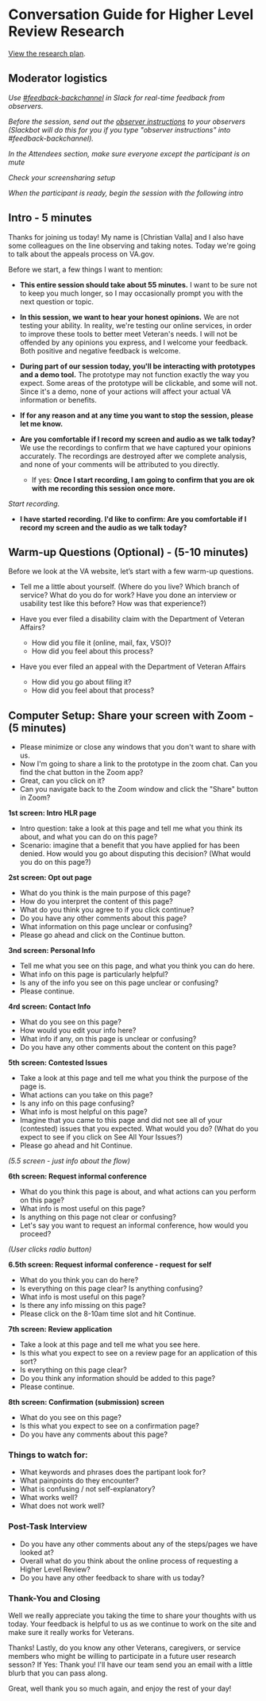# Conversation Guide for Higher Level Review Research

[View the research plan](./research-plan.md).

## Moderator logistics

*Use [#feedback-backchannel](https://dsva.slack.com/messages/C40B45NJK/details/) in Slack for real-time feedback from observers.*

*Before the session, send out the [observer instructions](https://github.com/department-of-veterans-affairs/va.gov-team/blob/master/platform/research/during-research/howto-observer-instructions.md) to your observers (Slackbot will do this for you if you type "observer instructions" into #feedback-backchannel).*

*In the Attendees section, make sure everyone except the participant is on mute*

*Check your screensharing setup*

*When the participant is ready, begin the session with the following intro*

## Intro - 5 minutes

Thanks for joining us today! My name is [Christian Valla] and I also have some colleagues on the line observing and taking notes. Today we're going to talk about the appeals process on VA.gov. 

Before we start, a few things I want to mention:

- **This entire session should take about 55 minutes.** I want to be sure not to keep you much longer, so I may occasionally prompt you with the next question or topic.

- **In this session, we want to hear your honest opinions.** We are not testing your ability. In reality, we're testing our online services, in order to improve these tools to better meet Veteran's needs. I will not be offended by any opinions you express, and I welcome your feedback. Both positive and negative feedback is welcome. 

- **During part of our session today, you'll be interacting with prototypes and a demo tool.** The prototype may not function exactly the way you expect. Some areas of the prototype will be clickable, and some will not. Since it's a demo, none of your actions will affect your actual VA information or benefits.

- **If for any reason and at any time you want to stop the session, please let me know.** 

- **Are you comfortable if I record my screen and audio as we talk today?** We use the recordings to confirm that we have captured your opinions accurately. The recordings are destroyed after we complete analysis, and none of your comments will be attributed to you directly. 
    - If yes: **Once I start recording, I am going to confirm that you are ok with me recording this session once more.** 

*Start recording.*

- **I have started recording. I'd like to confirm: Are you comfortable if I record my screen and the audio as we talk today?**

## Warm-up Questions (Optional) - (5-10 minutes)

Before we look at the VA website, let’s start with a few warm-up questions.

- Tell me a little about yourself. (Where do you live? Which branch of service? What do you do for work? Have you done an interview or usability test like this before? How was that experience?)

- Have you ever filed a disability claim with the Department of Veteran Affairs?
    - How did you file it (online, mail, fax, VSO)?
    - How did you feel about this process?
    
- Have you ever filed an appeal with the Department of Veteran Affairs
    - How did you go about filing it?
    - How did you feel about that process?

## Computer Setup: Share your screen with Zoom - (5 minutes)

- Please minimize or close any windows that you don't want to share with us.
- Now I'm going to share a link to the prototype in the zoom chat. Can you find the chat button in the Zoom app? 
- Great, can you click on it?
- Can you navigate back to the Zoom window and click the "Share" button in Zoom? 


**1st screen: 
Intro HLR page**

- Intro question: take a look at this page and tell me what you think its about, and what you can do on this page?  
- Scenario: imagine that a benefit that you have applied for has been denied. How would you go about disputing this decision? (What would you do on this page?)   

**2st screen: Opt out page**
 
- What do you think is the main purpose of this page? 
- How do you interpret the content of this page?
- What do you think you agree to if you click continue?
- Do you have any other comments about this page? 
- What information on this page unclear or confusing?
- Please go ahead and click on the Continue button. 
    
**3nd screen: Personal Info**    

- Tell me what you see on this page, and what you think you can do here.
- What info on this page is particularly helpful? 
- Is any of the info you see on this page unclear or confusing? 
- Please continue.

**4rd screen: Contact Info**    

- What do you see on this page?
- How would you edit your info here?
- What info if any, on this page is unclear or confusing? 
- Do you have any other comments about the content on this page?
    
**5th screen: Contested Issues**
    
- Take a look at this page and tell me what you think the purpose of the page is. 
- What actions can you take on this page?  
- Is any info on this page confusing? 
- What info is most helpful on this page?
- Imagine that you came to this page and did not see all of your (contested) issues that you expected. What would you do? (What do you expect to see if you click on See All Your Issues?) 
- Please go ahead and hit Continue. 

*(5.5 screen - just info about the flow)*

   
**6th screen: Request informal conference**

- What do you think this page is about, and what actions can you perform on this page?
- What info is most useful on this page? 
- Is anything on this page not clear or confusing? 
- Let's say you want to request an informal conference, how would you proceed?


*(User clicks radio button)*

  
**6.5th screen: Request informal conference - request for self**

- What do you think you can do here?
- Is everything on this page clear? Is anything confusing?
- What info is most useful on this page? 
- Is there any info missing on this page?
- Please click on the 8-10am time slot and hit Continue.

  
**7th screen: Review application**

- Take a look at this page and tell me what you see here.
- Is this what you expect to see on a review page for an application of this sort? 
- Is everything on this page clear? 
- Do you think any information should be added to this page?
- Please continue.

**8th screen: Confirmation (submission) screen**

- What do you see on this page?
- Is this what you expect to see on a confirmation page?
- Do you have any comments about this page?


### Things to watch for:

- What keywords and phrases does the partipant look for?
- What painpoints do they encounter?
- What is confusing / not self-explanatory?
- What works well?
- What does not work well?

### Post-Task Interview 

- Do you have any other comments about any of the steps/pages we have looked at?
- Overall what do you think about the online process of requesting a Higher Level Review? 
- Do you have any other feedback to share with us today?

### Thank-You and Closing

Well we really appreciate you taking the time to share your thoughts with us today. Your feedback is helpful to us as we continue to work on the site and make sure it really works for Veterans.

Thanks! Lastly, do you know any other Veterans, caregivers, or service members who might be willing to participate in a future user research sesson? 
    If Yes: Thank you! I'll have our team send you an email with a little blurb that you can pass along. 

Great, well thank you so much again, and enjoy the rest of your day!
